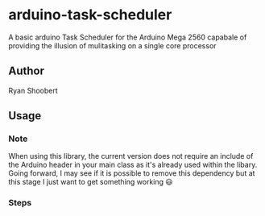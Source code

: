 # arduino-task-scheduler

A basic arduino Task Scheduler for the Arduino Mega 2560 capabale of providing the illusion of mulitasking on a single core processor

## Author

Ryan Shoobert

## Usage
### Note

When using this library, the current version does not require an include of the Arduino header in your main class as it's already used within the libary. Going forward, I may see if it is possible to remove this dependency but at this stage I just want to get something working 😃

### Steps
